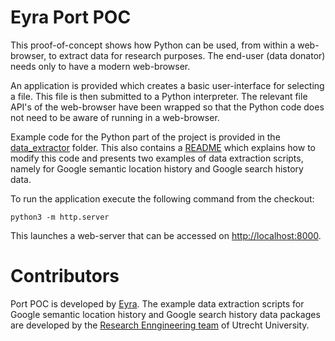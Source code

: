 # Eyra Port POC

This proof-of-concept shows how Python can be used, from within a web-browser,
to extract data for research purposes. The end-user (data donator) needs only
to have a modern web-browser.

An application is provided which creates a basic user-interface for selecting a
file. This file is then submitted to a Python interpreter. The relevant file
API's of the web-browser have been wrapped so that the Python code does not
need to be aware of running in a web-browser.

Example code for the Python part of the project is provided in the
[data_extractor](data_extractor/) folder. This also contains a [README](data_extractor/README.rst) 
which explains how to modify this code and presents two examples of data extraction scripts,
namely for Google semantic location history and Google search history data.

To run the application execute the following command from the checkout:

	python3 -m http.server

This launches a web-server that can be accessed on 
[http://localhost:8000](http://localhost:8000).


# Contributors
Port POC is developed by [Eyra](https://github.com/eyra). The example data extraction scripts for 
Google semantic location history and Google search history data packages are developed by the 
[Research Enngineering team](https://github.com/orgs/UtrechtUniversity/teams/research-engineering) of Utrecht University.